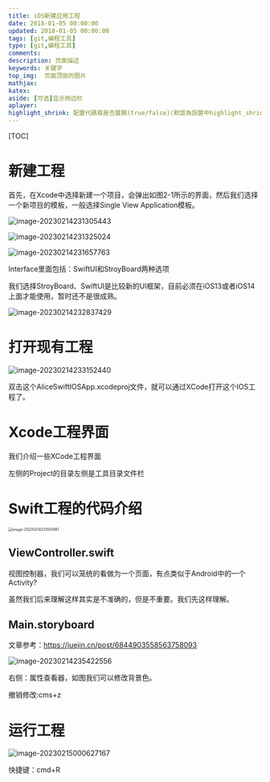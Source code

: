```yaml
---
title: iOS新建应用工程
date: 2018-01-05 00:00:00
updated: 2018-01-05 00:00:00
tags: [git,编程工具]
type: [git,编程工具]
comments:
description: 页面描述
keywords: 关键字
top_img:  页面顶部的图片
mathjax:
katex:
aside: [可选]显示侧边栏
aplayer:
highlight_shrink: 配置代碼框是否展開(true/false)(默認為設置中highlight_shrink的配置)
---
```


[TOC]





# 新建工程

首先，在Xcode中选择新建一个项目，会弹出如图2-1所示的界面，然后我们选择一个新项目的模板，一般选择Single View Application模板。







![image-20230214231305443](./images/02.iOS%E6%96%B0%E5%BB%BA%E5%BA%94%E7%94%A8%E5%B7%A5%E7%A8%8B/image-20230214231305443.png)





![image-20230214231325024](./images/02.iOS%E6%96%B0%E5%BB%BA%E5%BA%94%E7%94%A8%E5%B7%A5%E7%A8%8B/image-20230214231325024.png)







![image-20230214231657763](./images/02.iOS%E6%96%B0%E5%BB%BA%E5%BA%94%E7%94%A8%E5%B7%A5%E7%A8%8B/image-20230214231657763.png)



Interface里面包括：SwiftUI和StroyBoard两种选项

我们选择StroyBoard、SwiftUI是比较新的UI框架，目前必须在iOS13或者iOS14上面才能使用，暂时还不是很成熟。





![image-20230214232837429](./images/02.iOS%E6%96%B0%E5%BB%BA%E5%BA%94%E7%94%A8%E5%B7%A5%E7%A8%8B/image-20230214232837429.png)





# 打开现有工程

![image-20230214233152440](./images/02.iOS%E6%96%B0%E5%BB%BA%E5%BA%94%E7%94%A8%E5%B7%A5%E7%A8%8B/image-20230214233152440.png)

双击这个AliceSwiftIOSApp.xcodeproj文件，就可以通过XCode打开这个IOS工程了。





# Xcode工程界面

我们介绍一些XCode工程界面



左侧的Project的目录左侧是工具目录文件栏







# Swift工程的代码介绍

<img src="./images/02.iOS%E6%96%B0%E5%BB%BA%E5%BA%94%E7%94%A8%E5%B7%A5%E7%A8%8B/image-20230214233501061.png" alt="image-20230214233501061" style="zoom:50%;" />





## ViewController.swift

视图控制器，我们可以笼统的看做为一个页面，有点类似于Android中的一个Activity?

虽然我们后来理解这样其实是不准确的，但是不重要。我们先这样理解。







## Main.storyboard

文章参考：https://juejin.cn/post/6844903558563758093

![image-20230214235422556](./images/02.iOS%E6%96%B0%E5%BB%BA%E5%BA%94%E7%94%A8%E5%B7%A5%E7%A8%8B/image-20230214235422556.png)





右侧：属性查看器，如图我们可以修改背景色。





撤销修改:cms+z







# 运行工程

![image-20230215000627167](./images/02.iOS%E6%96%B0%E5%BB%BA%E5%BA%94%E7%94%A8%E5%B7%A5%E7%A8%8B/image-20230215000627167.png)

快捷键：cmd+R
